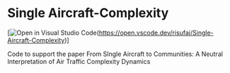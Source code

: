 # Single Aircraft-Complexity
[![Open in Visual Studio Code](https://img.shields.io/badge/Visual%20Studio%20Code-0078d7.svg?style=for-the-badge&logo=visual-studio-code&logoColor=white)(https://open.vscode.dev/risufaj/Single-Aircraft-Complexity)]


 Code to support the paper From SIngle Aircraft to Communities: A Neutral Interpretation of Air Traffic Complexity Dynamics 

